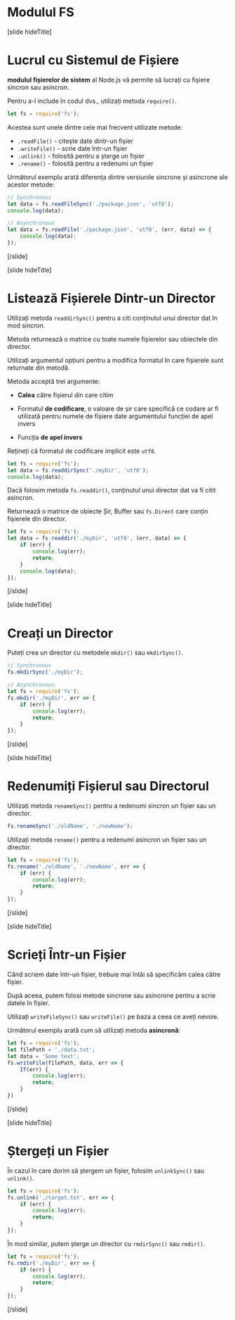 # Modulul FS

[slide hideTitle]

# Lucrul cu Sistemul de Fișiere

**modulul fișierelor de sistem** al Node.js vă permite să lucrați cu fișiere sincron sau asincron.

Pentru a-l include în codul dvs., utilizați metoda `require()`.

```js
let fs = require('fs');
```

Acestea sunt unele dintre cele mai frecvent utilizate metode:
- `.readFile()` - citește date dintr-un fișier
- `.writeFile()` - scrie date într-un fișier
- `.unlink()` - folosită pentru a șterge un fișier
- `.rename()` - folosită pentru a redenumi un fișier

Următorul exemplu arată diferența dintre versiunile sincrone și asincrone ale acestor metode:

```js
// Synchronous
let data = fs.readFileSync('./package.json', 'utf8');
console.log(data);
```

```js
// Asynchronous
let data = fs.readFile('./package.json', 'utf8', (err, data) => {
    console.log(data);
});
```

[/slide]

[slide hideTitle]

# Listează Fișierele Dintr-un Director

Utilizați metoda `readdirSync()` pentru a citi conținutul unui director dat în mod sincron.

Metoda returnează o matrice cu toate numele fișierelor sau obiectele din director. 

Utilizați argumentul opțiuni pentru a modifica formatul în care fișierele sunt returnate din metodă.

Metoda acceptă trei argumente:

- **Calea** către fișierul din care citim

- Formatul **de codificare**, o valoare de șir care specifică ce codare ar fi utilizată pentru numele de fișiere date argumentului funcției de apel invers 

- Funcția **de apel invers**

Rețineți că formatul de codificare implicit este `utf8`.

```js
let fs = require('fs');
let data = fs.readdirSync('./myDir', 'utf8');
console.log(data);
```

Dacă folosim metoda `fs.readdir()`, conținutul unui director dat va fi citit asincron.

Returnează o matrice de obiecte Șir, Buffer sau `fs.Dirent` care conțin fișierele din director.

```js
let fs = require('fs');
let data = fs.readdir('./myDir', 'utf8', (err, data) => {
    if (err) {
        console.log(err);
        return;
    }
    console.log(data);
});
```

[/slide]

[slide hideTitle]

# Creați un Director

Puteți crea un director cu metodele `mkdir()` sau `mkdirSync()`.

```js
// Synchronous
fs.mkdirSync('./myDir');
```

```js
// Asynchronous
let fs = require('fs');
fs.mkdir('./myDir', err => {
    if (err) {
        console.log(err);
        return;
    }
});
```

[/slide]

[slide hideTitle]

# Redenumiți Fișierul sau Directorul

Utilizați metoda `renameSync()` pentru a redenumi sincron un fișier sau un director.

```js
fs.renameSync('./oldName', './newName');
```

Utilizați metoda `rename()` pentru a redenumi asincron un fișier sau un director.

```js
let fs = require('fs');
fs.rename('./oldName', './newName', err => {
    if (err) {
        console.log(err);
        return;
    }
});
```

[/slide]

[slide hideTitle]

# Scrieți Într-un Fișier

Când scriem date într-un fișier, trebuie mai întâi să specificăm calea către fișier.

După aceea, putem folosi metode sincrone sau asincrone pentru a scrie datele în fișier.

Utilizați `writeFileSync()` sau `writeFile()` pe baza a ceea ce aveți nevoie.

Următorul exemplu arată cum să utilizați metoda **asincronă**:

```js
let fs = require('fs');
let filePath = './data.txt';
let data = 'Some text';
fs.writeFile(filePath, data, err => {
    If(err) {
        console.log(err);
        return;
    }
})
```

[/slide]

[slide hideTitle]

# Ștergeți un Fișier

În cazul în care dorim să ștergem un fișier, folosim `unlinkSync()` sau `unlink()`.

```js
let fs = require('fs');
fs.unlink('./target.txt', err => {
    if (err) {
        console.log(err);
        return;
    }
});
```

În mod similar, putem șterge un director cu `rmdirSync()` sau `rmdir()`.

```js
let fs = require('fs');
fs.rmdir('./myDir', err => {
    if (err) {
        console.log(err);
        return;
    }
});
```

[/slide]
